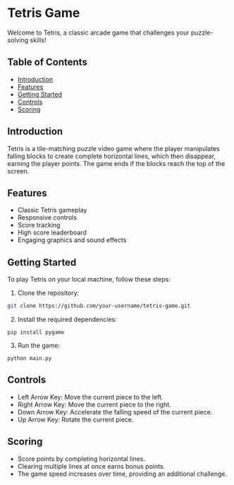 # Tetris Game

Welcome to Tetris, a classic arcade game that challenges your puzzle-solving skills!

## Table of Contents
- [Introduction](#introduction)
- [Features](#features)
- [Getting Started](#getting-started)
- [Controls](#controls)
- [Scoring](#scoring)

## Introduction
Tetris is a tile-matching puzzle video game where the player manipulates falling blocks to create complete horizontal lines, which then disappear, earning the player points. The game ends if the blocks reach the top of the screen.

## Features
- Classic Tetris gameplay
- Responsive controls
- Score tracking
- High score leaderboard
- Engaging graphics and sound effects

## Getting Started
To play Tetris on your local machine, follow these steps:

1. Clone the repository:

```bash
git clone https://github.com/your-username/tetris-game.git
```

2. Install the required dependencies:
```
pip install pygame
```

3. Run the game:
```
python main.py
```

## Controls
- Left Arrow Key: Move the current piece to the left. 
- Right Arrow Key: Move the current piece to the right. 
- Down Arrow Key: Accelerate the falling speed of the current piece. 
- Up Arrow Key: Rotate the current piece.

## Scoring
- Score points by completing horizontal lines. 
- Clearing multiple lines at once earns bonus points.
- The game speed increases over time, providing an additional challenge.







